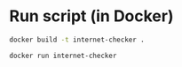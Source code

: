 # Run script (in Docker)

```bash
docker build -t internet-checker .
```

```bash
docker run internet-checker
```
